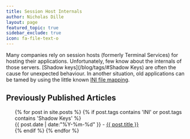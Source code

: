 ```yaml
---
title: Session Host Internals
author: Nicholas Dille
layout: page
featured_topic: true
sidebar_exclude: true
icon: fa-file-text-o
---
```

Many companies rely on session hosts (formerly Terminal Services) for hosting their applications. Unfortunately, few know about the internals of those servers. [Shadow keys](/blog/tags/#Shadow Keys) are often the cause for unexpected behaviour. In another situation, old applications can be tamed by using the little known [INI file mapping](/blog/tags/#INI).

## Previously Published Articles

<ul class="this" style="list-style-type:none">
{% for post in site.posts %}
{% if post.tags contains 'INI' or post.tags contains 'Shadow Keys' %}<li>{{ post.date | date:"%Y-%m-%d" }} - <a href="{{ post.url }}">{{ post.title }}</a></li>{% endif %}
{% endfor %}
</ul>